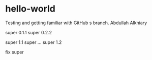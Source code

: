 # hello-world
Testing and getting familiar with GitHub
s branch. Abdullah Alkhiary

super 0.1.1
super 0.2.2

super 1.1
super ...
super 1.2

fix super
